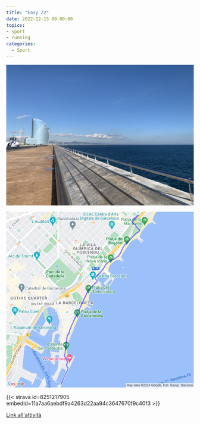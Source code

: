 ```yaml
---
title: "Easy Z2"
date: 2022-12-15 00:00:00
topics:
- sport
- running
categories:
  - Sport
---
```


![](images/IMG_0914.jpg)

![](images/20221215-activity-map.png)

{{< strava id=8251217905 embedId=11a7aa6aebdf9a4263d22aa94c3647670f9c40f3 >}}

[Link all'attività](https://strava.com/activities/8251217905)
